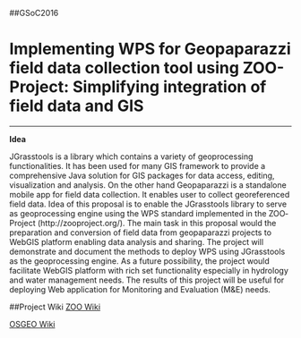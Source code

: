 ##GSoC2016
# Implementing WPS for Geopaparazzi field data collection tool using ZOO-Project: Simplifying integration of field data and GIS
----------------------

**Idea**

JGrasstools is a library which contains a variety of geoprocessing functionalities. It has been used for many GIS framework to provide a comprehensive Java solution for GIS packages for data access, editing, visualization and analysis. On the other hand Geopaparazzi is a standalone mobile app for field data collection. It enables user to collect georeferenced field data. Idea of this proposal is to enable the JGrasstools library to serve as geoprocessing engine using the WPS standard implemented in the ZOO­Project (​http://zoo­project.org/). The main task in this proposal would the preparation and conversion of field data from geopaparazzi projects to Web­GIS platform enabling data analysis and sharing. The project will demonstrate and document the methods to deploy WPS using JGrasstools as the geoprocessing engine. As a future possibility, the project would facilitate Web­GIS platform with rich set functionality especially in hydrology and water management needs. The results of this project will be useful for deploying Web application for Monitoring and Evaluation (M&E) needs.

##Project Wiki
[ZOO Wiki](http://zoo-project.org/trac/wiki/IMPLEMENTING_WPS_FOR_GEOPAPARAZZI_FIELD_DATA_COLLECTION_TOOL_USING_ZOO-PROJECT%3ASIMPLIFYING_INTEGRATION_OF_FIELD_DATA_AND_GIS)

[OSGEO Wiki](https://wiki.osgeo.org/wiki/IMPLEMENTING_WPS_FOR_GEOPAPARAZZI_FIELD_DATA_COLLECTION_TOOL_USING_ZOO-PROJECT:SIMPLIFYING_INTEGRATION_OF_FIELD_DATA_AND_GIS)


